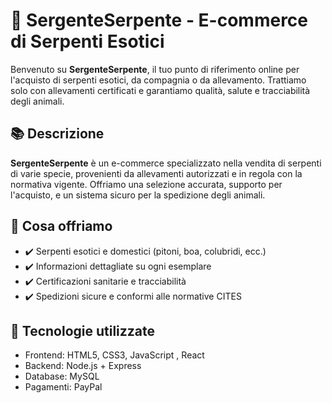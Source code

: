 # 🐍 SergenteSerpente - E-commerce di Serpenti Esotici

Benvenuto su **SergenteSerpente**, il tuo punto di riferimento online per l'acquisto di serpenti esotici, da compagnia o da allevamento. Trattiamo solo con allevamenti certificati e garantiamo qualità, salute e tracciabilità degli animali.

## 📚 Descrizione

**SergenteSerpente** è un e-commerce specializzato nella vendita di serpenti di varie specie, provenienti da allevamenti autorizzati e in regola con la normativa vigente. Offriamo una selezione accurata, supporto per l'acquisto, e un sistema sicuro per la spedizione degli animali.

## 🐍 Cosa offriamo

- ✔️ Serpenti esotici e domestici (pitoni, boa, colubridi, ecc.)
- ✔️ Informazioni dettagliate su ogni esemplare
- ✔️ Certificazioni sanitarie e tracciabilità
- ✔️ Spedizioni sicure e conformi alle normative CITES

## 🛒 Tecnologie utilizzate

- Frontend: HTML5, CSS3, JavaScript , React
- Backend: Node.js + Express
- Database: MySQL
- Pagamenti: PayPal
